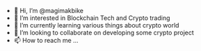- 👋 Hi, I’m @magimakbike
- 👀 I’m interested in Blockchain Tech and Crypto trading
- 🌱 I’m currently learning various things about crypto world
- 💞️ I’m looking to collaborate on developing some crypto project
- 📫 How to reach me ... 

<!---
magimakbike/magimakbike is a ✨ special ✨ repository because its `README.md` (this file) appears on your GitHub profile.
You can click the Preview link to take a look at your changes.
--->
